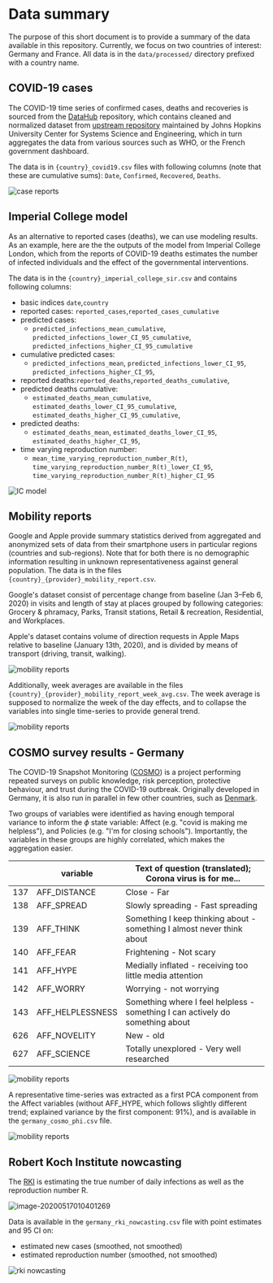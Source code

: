 # Data summary

The purpose of this short document is to provide a summary of the data available in this repository. Currently, we focus on two countries of interest: Germany and France. All data is in the `data/processed/` directory prefixed with a country name.



## COVID-19 cases

The COVID-19 time series of confirmed cases, deaths and recoveries is sourced from the [DataHub](https://datahub.io/core/covid-19) repository, which contains cleaned and normalized dataset from [upstream repository](https://github.com/CSSEGISandData/COVID-19)  maintained by  Johns Hopkins University Center for Systems Science and Engineering, which in turn aggregates the data from various sources such as WHO, or the French government dashboard.

The data is in `{country}_covid19.csv` files with following columns (note that these are cumulative sums): `Date`, `Confirmed`, `Recovered`, `Deaths`.

![case reports](data_summary/datahub_cases.png)



## Imperial College model

As an alternative to reported cases (deaths), we can use modeling results. As an example, here are the the outputs of the model from Imperial College London, which from the reports of COVID-19 deaths estimates the number of infected individuals and the effect of the governmental interventions. 

The data is in the `{country}_imperial_college_sir.csv` and contains following columns:

* basic indices `date`,`country`
* reported cases: `reported_cases`,`reported_cases_cumulative`
* predicted cases: 
  * `predicted_infections_mean_cumulative`, `predicted_infections_lower_CI_95_cumulative`, `predicted_infections_higher_CI_95_cumulative`
* cumulative predicted cases:
  * `predicted_infections_mean`, `predicted_infections_lower_CI_95`, `predicted_infections_higher_CI_95`,
* reported deaths:`reported_deaths`,`reported_deaths_cumulative`,
* predicted deaths cumulative:
  * `estimated_deaths_mean_cumulative`, `estimated_deaths_lower_CI_95_cumulative`, `estimated_deaths_higher_CI_95_cumulative`,
* predicted deaths:
  * `estimated_deaths_mean`, `estimated_deaths_lower_CI_95`, `estimated_deaths_higher_CI_95`,
* time varying reproduction number: 
  * `mean_time_varying_reproduction_number_R(t)`, `time_varying_reproduction_number_R(t)_lower_CI_95`, `time_varying_reproduction_number_R(t)_higher_CI_95`

![IC model](data_summary/ic_model.png)

## Mobility reports

Google and Apple provide summary statistics derived from aggregated and anonymized sets of data from their smartphone users in particular regions (countries and sub-regions). Note that for both there is no demographic information resulting in unknown representativeness against general population. The data is in the files `{country}_{provider}_mobility_report.csv`.

Google's dataset consist of percentage change from baseline (Jan 3–Feb 6, 2020) in visits and length of stay at places grouped by following categories: Grocery & phramacy, Parks, Transit stations, Retail & recreation, Residential, and Workplaces. 

Apple's dataset contains volume of direction requests in Apple Maps relative to baseline (January 13th, 2020), and is divided by means of transport (driving, transit, walking).

![mobility reports](data_summary/mobility_reports.png)

Additionally, week averages are available in the files `{country}_{provider}_mobility_report_week_avg.csv`. The week average is supposed to normalize the week of the day effects, and to collapse the variables into single time-series to provide general trend. 

![mobility reports](data_summary/mobility_reports_avg.png)



## COSMO survey results - Germany

The COVID-19 Snapshot Monitoring ([COSMO](https://projekte.uni-erfurt.de/cosmo2020/cosmo-analysis.html)) is a project performing repeated surveys on public knowledge, risk perception, protective behaviour, and trust during the COVID-19 outbreak. Originally developed in Germany, it is also run in parallel in few other countries, such as [Denmark](http://copsy.dk/cosmo/).

Two groups of variables were identified as having enough temporal variance to inform the $\phi$ state variable: Affect (e.g. "covid is making me helpless"), and Policies (e.g. "I'm for closing schools"). Importantly, the variables in these groups are highly correlated, which makes the aggregation easier. 

|      | variable         | Text of question (translated); Corona virus is for me...     |
| ---- | ---------------- | ------------------------------------------------------------ |
| 137  | AFF_DISTANCE     | Close - Far                                                  |
| 138  | AFF_SPREAD       | Slowly spreading - Fast spreading                            |
| 139  | AFF_THINK        | Something I keep thinking about - something I almost never think about |
| 140  | AFF_FEAR         | Frightening - Not scary                                      |
| 141  | AFF_HYPE         | Medially inflated - receiving too little media attention     |
| 142  | AFF_WORRY        | Worrying - not worrying                                      |
| 143  | AFF_HELPLESSNESS | Something where I feel helpless - something I can actively do something about |
| 626  | AFF_NOVELITY     | New - old                                                    |
| 627  | AFF_SCIENCE      | Totally unexplored - Very well researched                    |

![mobility reports](data_summary/cosmo_aff.png)

A representative time-series was extracted as a first PCA component from the Affect variables (without AFF_HYPE, which follows slightly different trend; explained variance by the first component: 91%), and is available in the `germany_cosmo_phi.csv` file.

![mobility reports](data_summary/cosmo_phi.png)

## Robert Koch Institute nowcasting

The [RKI](https://www.rki.de/DE/Content/InfAZ/N/Neuartiges_Coronavirus/Projekte_RKI/Nowcasting.html) is estimating the true number of daily infections as well as the reproduction number R. 

![image-20200517010401269](data_summary/image-20200517010401269.png)

Data is available in the `germany_rki_nowcasting.csv` file with point estimates and 95 CI on:

* estimated new cases (smoothed, not smoothed)
* estimated reproduction number (smoothed, not smoothed)

![rki nowcasting](data_summary/rki_nowcasting.png)